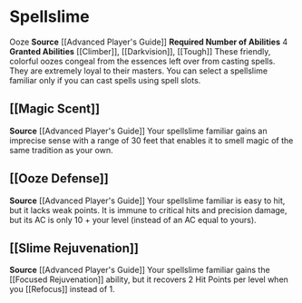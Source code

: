 ﻿---
id: '3'
name: Spellslime
source: '[[DATABASE/source/Advanced Player''s Guide|Advanced Player''s Guide]]'
trait: null

---
# Spellslime

<span class="item-trait">Ooze</span>
**Source** [[Advanced Player's Guide]] 
**Required Number of Abilities** 4
**Granted Abilities** [[Climber]], [[Darkvision]], [[Tough]]
These friendly, colorful oozes congeal from the essences left over from casting spells. They are extremely loyal to their masters. You can select a spellslime familiar only if you can cast spells using spell slots.

## [[Magic Scent]]

**Source** [[Advanced Player's Guide]] 
Your spellslime familiar gains an imprecise sense with a range of 30 feet that enables it to smell magic of the same tradition as your own.

## [[Ooze Defense]]

**Source** [[Advanced Player's Guide]] 
Your spellslime familiar is easy to hit, but it lacks weak points. It is immune to critical hits and precision damage, but its AC is only 10 + your level (instead of an AC equal to yours).

## [[Slime Rejuvenation]]

**Source** [[Advanced Player's Guide]] 
Your spellslime familiar gains the [[Focused Rejuvenation]] ability, but it recovers 2 Hit Points per level when you [[Refocus]] instead of 1.